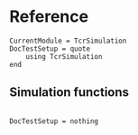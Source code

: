 Reference
=========

```@meta
CurrentModule = TcrSimulation
DocTestSetup = quote
	using TcrSimulation
end
```

Simulation functions
----------------------

```@docs
```


```@meta
DocTestSetup = nothing
```
